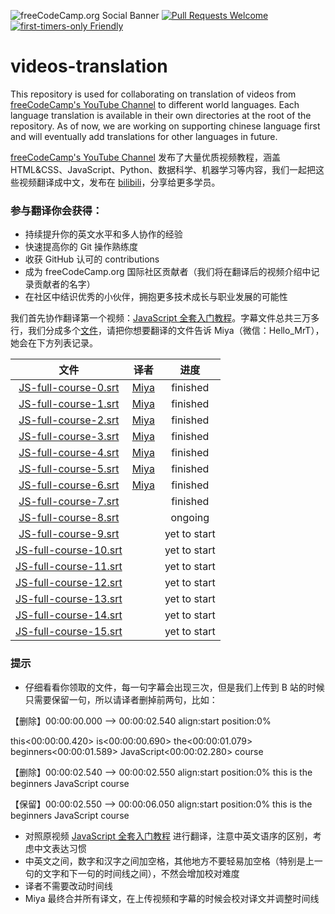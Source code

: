 ![freeCodeCamp.org Social Banner](https://s3.amazonaws.com/freecodecamp/wide-social-banner.png)
[![Pull Requests Welcome](https://img.shields.io/badge/PRs-welcome-brightgreen.svg?style=flat)](http://makeapullrequest.com)
[![first-timers-only Friendly](https://img.shields.io/badge/first--timers--only-friendly-blue.svg)](http://www.firsttimersonly.com/)

# videos-translation

This repository is used for collaborating on translation of videos from [freeCodeCamp's YouTube Channel](https://www.youtube.com/freecodecamp) to different world languages.
Each language translation is available in their own directories at the root of the repository. As of now, we are working on supporting chinese language first and will eventually add translations for other languages in future.

[freeCodeCamp's YouTube Channel](https://www.youtube.com/freecodecamp) 发布了大量优质视频教程，涵盖 HTML&CSS、JavaScript、Python、数据科学、机器学习等内容，我们一起把这些视频翻译成中文，发布在 [bilibili](https://space.bilibili.com/335505768)，分享给更多学员。

### 参与翻译你会获得：

- 持续提升你的英文水平和多人协作的经验
- 快速提高你的 Git 操作熟练度
- 收获 GitHub 认可的 contributions
- 成为 freeCodeCamp.org 国际社区贡献者（我们将在翻译后的视频介绍中记录贡献者的名字）
- 在社区中结识优秀的小伙伴，拥抱更多技术成长与职业发展的可能性

我们首先协作翻译第一个视频：[JavaScript 全套入门教程](https://www.youtube.com/watch?v=PkZNo7MFNFg&t=1175s)。字幕文件总共三万多行，我们分成多个[文件](https://github.com/freeCodeCamp/videos-translation/tree/master/chinese/subtitle)，请把你想要翻译的文件告诉 Miya（微信：Hello_MrT），她会在下方列表记录。

| 文件 | 译者 | 进度 |
|:------:|:------:|:------:|
| [JS-full-course-0.srt](https://github.com/freeCodeCamp/videos-translation/blob/master/chinese/subtitle/JS-full-course-0.vtt) | [Miya](https://github.com/miyaliu666) | finished |
| [JS-full-course-1.srt](https://github.com/freeCodeCamp/videos-translation/blob/master/chinese/subtitle/JS-full-course-1.vtt)    | [Miya](https://github.com/miyaliu666)    | finished |
| [JS-full-course-2.srt](https://github.com/freeCodeCamp/videos-translation/blob/master/chinese/subtitle/JS-full-course-2.vtt) | [Miya](https://github.com/miyaliu666) | finished |
| [JS-full-course-3.srt](https://github.com/freeCodeCamp/videos-translation/blob/master/chinese/subtitle/JS-full-course-3.vtt) | [Miya](https://github.com/miyaliu666) | finished |
| [JS-full-course-4.srt](https://github.com/freeCodeCamp/videos-translation/blob/master/chinese/subtitle/JS-full-course-4.vtt) | [Miya](https://github.com/miyaliu666) | finished |
| [JS-full-course-5.srt](https://github.com/freeCodeCamp/videos-translation/blob/master/chinese/subtitle/JS-full-course-5.srt) | [Miya](https://github.com/miyaliu666) | finished |
| [JS-full-course-6.srt](https://github.com/freeCodeCamp/videos-translation/blob/master/chinese/subtitle/JS-full-course-6.srt) | [Miya](https://github.com/miyaliu666) | finished |
| [JS-full-course-7.srt](https://github.com/freeCodeCamp/videos-translation/blob/master/chinese/subtitle/JS-full-course-7.srt) | | finished |
| [JS-full-course-8.srt](https://github.com/freeCodeCamp/videos-translation/blob/master/chinese/subtitle/JS-full-course-8.srt) | | ongoing |
| [JS-full-course-9.srt](https://github.com/freeCodeCamp/videos-translation/blob/master/chinese/subtitle/JS-full-course-9.srt) | | yet to start |
| [JS-full-course-10.srt](https://github.com/freeCodeCamp/videos-translation/blob/master/chinese/subtitle/JS-full-course-10.srt) | | yet to start |
| [JS-full-course-11.srt](https://github.com/freeCodeCamp/videos-translation/blob/master/chinese/subtitle/JS-full-course-11.srt) | | yet to start |
| [JS-full-course-12.srt](https://github.com/freeCodeCamp/videos-translation/blob/master/chinese/subtitle/JS-full-course-12.srt) | | yet to start |
| [JS-full-course-13.srt](https://github.com/freeCodeCamp/videos-translation/blob/master/chinese/subtitle/JS-full-course-13.srt) | | yet to start |
| [JS-full-course-14.srt](https://github.com/freeCodeCamp/videos-translation/blob/master/chinese/subtitle/JS-full-course-14.srt) | | yet to start |
| [JS-full-course-15.srt](https://github.com/freeCodeCamp/videos-translation/blob/master/chinese/subtitle/JS-full-course-15.srt) | | yet to start |

### 提示

- 仔细看看你领取的文件，每一句字幕会出现三次，但是我们上传到 B 站的时候只需要保留一句，所以请译者删掉前两句，比如：

【删除】00:00:00.000 --> 00:00:02.540 align:start position:0%
 
this<00:00:00.420><c> is</c><00:00:00.690><c> the</c><00:00:01.079><c> beginners</c><00:00:01.589><c> JavaScript</c><00:00:02.280><c> course</c>

【删除】00:00:02.540 --> 00:00:02.550 align:start position:0%
this is the beginners JavaScript course
 
【保留】00:00:02.550 --> 00:00:06.050 align:start position:0%
this is the beginners JavaScript course

- 对照原视频 [JavaScript 全套入门教程](https://www.youtube.com/watch?v=PkZNo7MFNFg&t=1175s) 进行翻译，注意中英文语序的区别，考虑中文表达习惯
- 中英文之间，数字和汉字之间加空格，其他地方不要轻易加空格（特别是上一句的文字和下一句的时间线之间），不然会增加校对难度
- 译者不需要改动时间线
- Miya 最终合并所有译文，在上传视频和字幕的时候会校对译文并调整时间线
